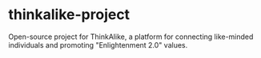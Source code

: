# thinkalike-project
Open-source project for ThinkAlike, a platform for connecting like-minded individuals and promoting "Enlightenment 2.0" values.
